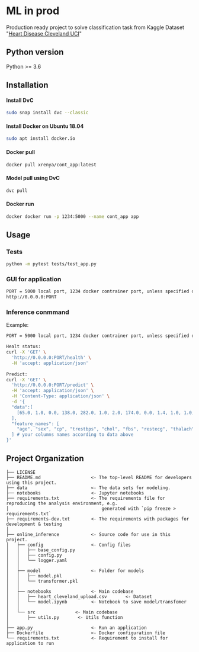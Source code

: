 # ML in prod
Production ready project to solve classification task from Kaggle Dataset "[Heart Disease Cleveland UCI](https://www.kaggle.com/datasets/cherngs/heart-disease-cleveland-uci)"

## Python version 
Python >= 3.6

## Installation
#### Install DvC
```bash
sudo snap install dvc --classic
```
#### Install Docker on Ubuntu 18.04
```bash
sudo apt install docker.io
```
#### Docker pull
```bash
docker pull xrenya/cont_app:latest
```

#### Model pull using DvC
```bash
dvc pull
```

#### Docker run
```bash
docker docker run -p 1234:5000 --name cont_app app
```

## Usage
### Tests
```bash
python -m pytest tests/test_app.py 
```
### GUI for application
```bash
PORT = 5000 local port, 1234 docker contrainer port, unless specified differently as stated above
http://0.0.0.0:PORT
```
### Inference conmmand
Example:
```bash
PORT = 5000 local port, 1234 docker contrainer port, unless specified differently as stated above

Healt status:
curl -X 'GET' \
  'http://0.0.0.0:PORT/health' \
  -H 'accept: application/json'
  
Predict:
curl -X 'GET' \
  'http://0.0.0.0:PORT/predict' \
  -H 'accept: application/json' \
  -H 'Content-Type: application/json' \
  -d '{
  "data":[
    [65.0, 1.0, 0.0, 138.0, 282.0, 1.0, 2.0, 174.0, 0.0, 1.4, 1.0, 1.0, 0.0] # your data
  ],
  "feature_names": [
    "age", "sex", "cp", "trestbps", "chol", "fbs", "restecg", "thalach", "exang", "oldpeak", "slope", "ca", "thal"
  ] # your columns names according to data above
}'
```
Project Organization
------------
    ├── LICENSE
    ├── README.md                   <- The top-level README for developers using this project.
    ├── data                        <- The data sets for modeling.
    ├── notebooks                   <- Jupyter notebooks
    ├── requirements.txt            <- The requirements file for reproducing the analysis environment, e.g.
    │                                   generated with `pip freeze > requirements.txt`
    ├── requirements-dev.txt        <- The requirements with packages for development & testing
    │
    ├── online_inference            <- Source code for use in this project.
    │   ├── config                  <- Config files
    │   │   ├── base_config.py          
    │   │   ├── config.py      
    │   │   └── logger.yaml
    │   │ 
    │   ├── model                   <- Folder for models
    │   │   ├── model.pkl
    │   │   └── transformer.pkl
    │   │
    │   ├── notebooks               <- Main codebase
    │   │   ├── heart_cleveland_upload.csv       <- Dataset
    │   │   └── model.ipynb         <- Notebook to save model/transfomer
    │   │
    │   └── src               <- Main codebase
    │       ├── utils.py       <- Utils function
    │
    ├── app.py                      <- Run an application
    ├── Dockerfile                  <- Docker configuration file
    └── requirements.txt            <- Requirement to install for application to run